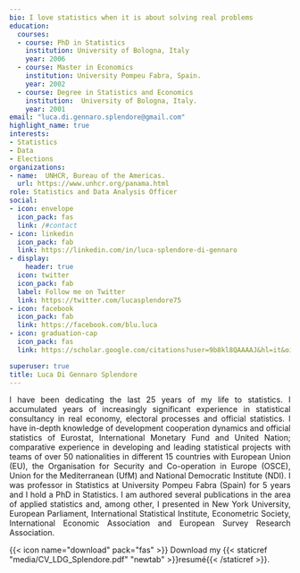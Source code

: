 ```yaml
---
bio: I love statistics when it is about solving real problems
education:
  courses:
  - course: PhD in Statistics
    institution: University of Bologna, Italy
    year: 2006
  - course: Master in Economics
    institution: University Pompeu Fabra, Spain.
    year: 2002
  - course: Degree in Statistics and Economics
    institution:  University of Bologna, Italy.
    year: 2001
email: "luca.di.gennaro.splendore@gmail.com"
highlight_name: true
interests:
- Statistics
- Data
- Elections
organizations:
- name:  UNHCR, Bureau of the Americas.
  url: https://www.unhcr.org/panama.html
role: Statistics and Data Analysis Officer
social:
- icon: envelope
  icon_pack: fas
  link: /#contact
- icon: linkedin
  icon_pack: fab
  link: https://linkedin.com/in/luca-splendore-di-gennaro  
- display:
    header: true
  icon: twitter
  icon_pack: fab
  label: Follow me on Twitter
  link: https://twitter.com/lucasplendore75
- icon: facebook
  icon_pack: fab
  link: https://facebook.com/blu.luca
- icon: graduation-cap
  icon_pack: fas
  link: https://scholar.google.com/citations?user=9b8kl8QAAAAJ&hl=it&oi=ao

superuser: true
title: Luca Di Gennaro Splendore
---
```


<p style='text-align: justify;'> I have been dedicating the last 25 years of my life to statistics. I accumulated years of increasingly significant experience in statistical consultancy in real economy, electoral processes and official statistics. I have in-depth knowledge of development cooperation dynamics and official statistics of Eurostat, International Monetary Fund and United Nation; comparative experience in developing and leading statistical projects with teams of over 50 nationalities in different 15 countries with European Union (EU), the Organisation for Security and Co-operation in Europe (OSCE), Union for the Mediterranean (UfM) and National Democratic Institute (NDI). I was professor in Statistics at University Pompeu Fabra (Spain) for 5 years and I hold a PhD in Statistics. I am authored several publications in the area of applied statistics and, among other, I presented in New York University, European Parliament, International Statistical Institute, Econometric Society, International Economic Association and European Survey Research Association. </p>

{{< icon name="download" pack="fas" >}} Download my {{< staticref "media/CV_LDG_Splendore.pdf" "newtab" >}}resumé{{< /staticref >}}.

